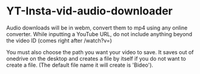 # YT-Insta-vid-audio-downloader
Audio downloads will be in webm, convert them to mp4 using any online converter.
While inputting a YouTube URL, do not include anything beyond the video ID (comes right after /watch?v=)

You must also choose the path you want your video to save. It saves out of onedrive on the desktop and creates a file by itself if you do not want to create a file. (The default file name it will create is 'Bideo').

